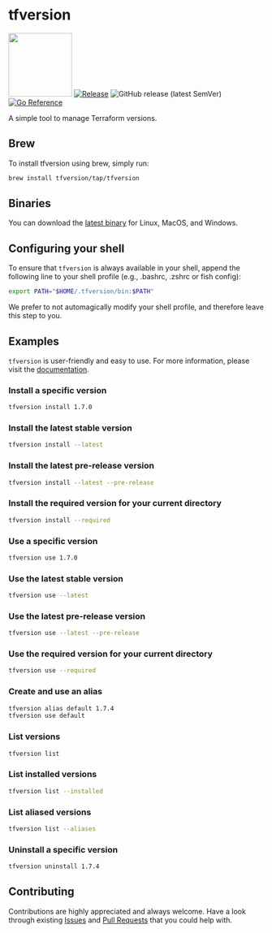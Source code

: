 # tfversion

<img src="https://storage.googleapis.com/gopherizeme.appspot.com/gophers/31e433b6b4ea0e11257fffebe26893d2259f34c6.png" width="125" height="125"> [![Release](https://github.com/tfversion/tfversion/actions/workflows/goreleaser.yaml/badge.svg)](https://github.com/tfversion/tfversion/actions/workflows/goreleaser.yaml) ![GitHub release (latest SemVer)](https://img.shields.io/github/v/release/tfversion/tfversion) [![Go Reference](https://pkg.go.dev/badge/github.com/tfversion/tfversion.svg)](https://pkg.go.dev/github.com/tfversion/tfversion)

A simple tool to manage Terraform versions.

## Brew

To install tfversion using brew, simply run:

```sh
brew install tfversion/tap/tfversion
```

## Binaries

You can download the [latest binary](https://github.com/tfversion/tfversion/releases/latest) for Linux, MacOS, and Windows.

## Configuring your shell

To ensure that `tfversion` is always available in your shell, append the following line to your shell profile (e.g., .bashrc, .zshrc or fish config):

```sh
export PATH="$HOME/.tfversion/bin:$PATH"
```

We prefer to not automagically modify your shell profile, and therefore leave this step to you.

## Examples

`tfversion` is user-friendly and easy to use. For more information, please visit the [documentation](https://tfversion.xyz/use.html).

### Install a specific version

```sh
tfversion install 1.7.0
```

### Install the latest stable version

```sh
tfversion install --latest
```

### Install the latest pre-release version

```sh
tfversion install --latest --pre-release
```

### Install the required version for your current directory

```sh
tfversion install --required
```

### Use a specific version

```sh
tfversion use 1.7.0
```

### Use the latest stable version

```sh
tfversion use --latest
```

### Use the latest pre-release version

```sh
tfversion use --latest --pre-release
```

### Use the required version for your current directory

```sh
tfversion use --required
```

### Create and use an alias

```sh
tfversion alias default 1.7.4
tfversion use default
```

### List versions

```sh
tfversion list
```

### List installed versions

```sh
tfversion list --installed
```

### List aliased versions

```sh
tfversion list --aliases
```

### Uninstall a specific version

```sh
tfversion uninstall 1.7.4
```

## Contributing

Contributions are highly appreciated and always welcome.
Have a look through existing [Issues](https://github.com/tfversion/tfversion/issues) and [Pull Requests](https://github.com/tfversion/tfversion/pulls) that you could help with.
